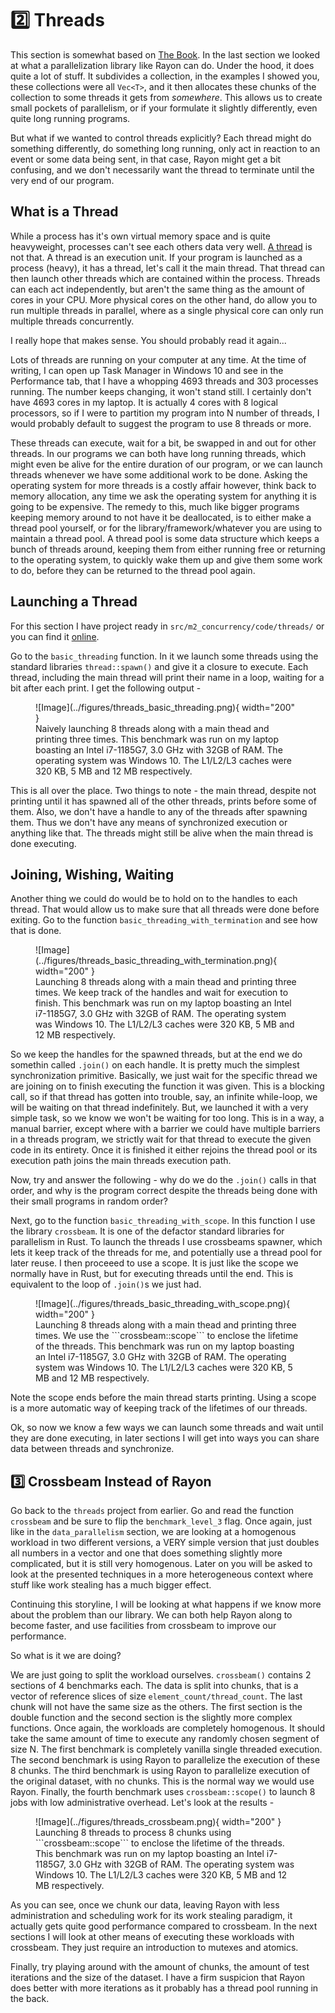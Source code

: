 # 2️⃣ Threads
This section is somewhat based on [The Book](https://doc.rust-lang.org/book/ch16-00-concurrency.html).
In the last section we looked at what a parallelization library like Rayon can do. Under the hood, it does
quite a lot of stuff. It subdivides a collection, in the examples I showed you, these collections were all
```Vec<T>```, and it then allocates these chunks of the collection to some threads it gets from *somewhere*.
This allows us to create small pockets of parallelism, or if your formulate it slightly differently, even
quite long running programs.

But what if we wanted to control threads explicitly? Each thread might do something differently, do something
long running, only act in reaction to an event or some data being sent, in that case, Rayon might get a bit
confusing, and we don't necessarily want the thread to terminate until the very end of our program.

## What is a Thread
While a process has it's own virtual memory space and is quite heavyweight, processes can't see each others data
very well. [A thread](https://en.wikipedia.org/wiki/Thread_(computing)) is not that. A thread is an execution unit.
If your program is launched as a process (heavy), it has a thread, let's call it the main thread. That thread can
then launch other threads which are contained within the process. Threads can each act independently, but aren't
the same thing as the amount of cores in your CPU. More physical cores on the other hand, do allow you to run
multiple threads in parallel, where as a single physical core can only run multiple threads concurrently.

I really hope that makes sense. You should probably read it again...

Lots of threads are running on your computer at any time. At the time of writing, I can open up Task Manager in
Windows 10 and see in the Performance tab, that I have a whopping 4693 threads and 303 processes running.
The number keeps changing, it won't stand still. I certainly don't have 4693 cores in my laptop.
It is actually 4 cores with 8 logical processors, so if I were to partition my program into N number of
threads, I would probably default to suggest the program to use 8 threads or more.

These threads can execute, wait for a bit, be swapped in and out for other threads. In our programs we can both
have long running threads, which might even be alive for the entire duration of our program, or we can launch
threads whenever we have some additional work to be done. Asking the operating system for more threads is a costly
affair however, think back to memory allocation, any time we ask the operating system for anything it is going to
be expensive. The remedy to this, much like bigger programs keeping memory around to not have it be deallocated,
is to either make a thread pool yourself, or for the library/framework/whatever you are using to maintain a
thread pool. A thread pool is some data structure which keeps a bunch of threads around, keeping them from either
running free or returning to the operating system, to quickly wake them up and give them some work to do, before
they can be returned to the thread pool again.

## Launching a Thread
For this section I have project ready in ```src/m2_concurrency/code/threads/``` or you can find it
[online](https://github.com/absorensen/the-guide/tree/main/m2_concurrency/code/threads).

Go to the ```basic_threading``` function. In it we launch some threads using the standard libraries
```thread::spawn()``` and give it a closure to execute. Each thread, including the main thread
will print their name in a loop, waiting for a bit after each print. I get the following output -

<figure markdown>
![Image](../figures/threads_basic_threading.png){ width="200" }
<figcaption>
Naively launching 8 threads along with a main thead and printing three times.
This benchmark was run on my laptop boasting an Intel i7-1185G7, 3.0 GHz with 32GB of RAM. The operating system was
Windows 10. The L1/L2/L3 caches were 320 KB, 5 MB and 12 MB respectively.
</figcaption>
</figure>

This is all over the place. Two things to note - the main thread, despite not printing until it has spawned
all of the other threads, prints before some of them. Also, we don't have a handle to any of the threads after spawning
them. Thus we don't have any means of synchronized execution or anything like that. The threads might still be alive
when the main thread is done executing.

## Joining, Wishing, Waiting
Another thing we could do would be to hold on to the handles to each thread. That would allow us to make sure that
all threads were done before exiting. Go to the function ```basic_threading_with_termination``` and see how that is
done.

<figure markdown>
![Image](../figures/threads_basic_threading_with_termination.png){ width="200" }
<figcaption>
Launching 8 threads along with a main thead and printing three times. We keep track of the handles and wait for
execution to finish.
This benchmark was run on my laptop boasting an Intel i7-1185G7, 3.0 GHz with 32GB of RAM. The operating system was
Windows 10. The L1/L2/L3 caches were 320 KB, 5 MB and 12 MB respectively.
</figcaption>
</figure>

So we keep the handles for the spawned threads, but at the end we do somethin called ```.join()``` on each handle.
It is pretty much the simplest synchronization primitive. Basically, we just wait for the specific thread we are
joining on to finish executing the function it was given. This is a blocking call, so if that thread has gotten
into trouble, say, an infinite while-loop, we will be waiting on that thread indefinitely. But, we launched
it with a very simple task, so we know we won't be waiting for too long. This is in a way, a manual barrier,
except where with a barrier we could have multiple barriers in a threads program, we strictly wait for that
thread to execute the given code in its entirety. Once it is finished it either rejoins the thread pool
or its execution path joins the main threads execution path. 

Now, try and answer the following - why do we do the ```.join()``` calls in that order, and why is the program
correct despite the threads being done with their small programs in random order?

Next, go to the function ```basic_threading_with_scope```. In this function I use the library ```crossbeam```.
It is one of the defactor standard libraries for parallelism in Rust. To launch the threads I use crossbeams
spawner, which lets it keep track of the threads for me, and potentially use a thread pool for later reuse.
I then proceeed to use a scope. It is just like the scope we normally have in Rust, but for executing threads
until the end. This is equivalent to the loop of ```.join()```s we just had.

<figure markdown>
![Image](../figures/threads_basic_threading_with_scope.png){ width="200" }
<figcaption>
Launching 8 threads along with a main thead and printing three times. We use the ```crossbeam::scope``` to enclose
the lifetime of the threads.
This benchmark was run on my laptop boasting an Intel i7-1185G7, 3.0 GHz with 32GB of RAM. The operating system was
Windows 10. The L1/L2/L3 caches were 320 KB, 5 MB and 12 MB respectively.
</figcaption>
</figure>

Note the scope ends before the main thread starts printing. Using a scope is a more automatic way of keeping
track of the lifetimes of our threads. 

Ok, so now we know a few ways we can launch some threads and wait until they are done executing, in later
sections I will get into ways you can share data between threads and synchronize.

## 3️⃣ Crossbeam Instead of Rayon
Go back to the ```threads``` project from earlier. Go and read the function ```crossbeam``` and be sure
to flip the ```benchmark_level_3``` flag. Once again, just like in the ```data_parallelism``` section,
we are looking at a homogenous workload in two different versions, a VERY simple version that just doubles
all numbers in a vector and one that does something slightly more complicated, but it is still very
homogenous. Later on you will be asked to look at the presented techniques in a more heterogeneous context
where stuff like work stealing has a much bigger effect.

Continuing this storyline, I will be looking at what happens if we know more about the problem than our library.
We can both help Rayon along to become faster, and use facilities from crossbeam to improve our performance.

So what is it we are doing?

We are just going to split the workload ourselves. ```crossbeam()``` contains 2 sections of 4 benchmarks each.
The data is split into chunks, that is a vector of reference slices of size ```element_count/thread_count```.
The last chunk will not have the same size as the others.
The first section is the double function and the second section is the slightly more complex functions.
Once again, the workloads are completely homogenous. It should take the same amount of time to execute any
randomly chosen segment of size N. 
The first benchmark is completely vanilla single threaded execution.
The second benchmark is using Rayon to parallelize the execution of these 8 chunks.
The third benchmark is using Rayon to parallelize execution of the original dataset, with no chunks.
This is the normal way we would use Rayon.
Finally, the fourth benchmark uses ```crossbeam::scope()``` to launch 8 jobs with low administrative
overhead. Let's look at the results -

<figure markdown>
![Image](../figures/threads_crossbeam.png){ width="200" }
<figcaption>
Launching 8 threads to process 8 chunks using ```crossbeam::scope``` to enclose
the lifetime of the threads.
This benchmark was run on my laptop boasting an Intel i7-1185G7, 3.0 GHz with 32GB of RAM. The operating system was
Windows 10. The L1/L2/L3 caches were 320 KB, 5 MB and 12 MB respectively.
</figcaption>
</figure>

As you can see, once we chunk our data, leaving Rayon with less administration and scheduling work for its
work stealing paradigm, it actually gets quite good performance compared to crossbeam. In the next sections
I will look at other means of executing these workloads with crossbeam. They just require an introduction
to mutexes and atomics.

Finally, try playing around with the amount of chunks, the amount of test iterations and the size of the
dataset. I have a firm suspicion that Rayon does better with more iterations as it probably has a thread
pool running in the back.
